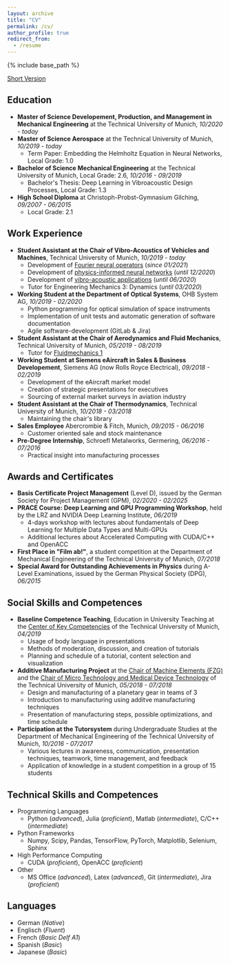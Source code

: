```yaml
---
layout: archive
title: "CV"
permalink: /cv/
author_profile: true
redirect_from:
  - /resume
---
```


{% include base_path %}

[Short Version](https://juliandwain.github.io/files/CV_Julian_Stang_ENG.pdf)

Education
---------

- **Master of Science Developement, Production, and Management in Mechanical Engineering** at the Technical University of Munich, *10/2020 - today*
- **Master of Science Aerospace** at the Technical University of Munich, *10/2019 - today*
  - Term Paper: Embedding the Helmholtz Equation in Neural Networks, Local Grade: 1.0
- **Bachelor of Science Mechanical Engineering** at the Technical University of Munich, Local Grade: 2.6, *10/2016 - 09/2019*
  - Bachelor's Thesis: Deep Learning in Vibroacoustic Design Processes, Local Grade: 1.3
- **High School Diploma** at Christoph-Probst-Gymnasium Gilching, *09/2007 - 06/2015*
  - Local Grade: 2.1

Work Experience
---------------

- **Student Assistant at the Chair of Vibro-Acoustics of Vehicles and Machines**, Technical University of Munich, *10/2019 - today*
  - Development of [Fourier neural operators](https://arxiv.org/abs/2010.08895) (*since 01/2021*)
  - Development of [physics-informed neural networks](https://arxiv.org/abs/1711.10561) (*until 12/2020*)
  - Development of [vibro-acoustic applications](http://www.apps.vib.mw.tum.de/comsol-software-license-agreement) (*until 06/2020*)
  - Tutor for Engineering Mechanics 3: Dynamics (*until 03/2020*)
- **Working Student at the Department of Optical Systems**, OHB System AG, *10/2019 - 02/2020*
  - Python programming for optical simulation of space instruments
  - Implementation of unit tests and automatic generation of software documentation
  - Agile software-development (GitLab & Jira)
- **Student Assistant at the Chair of Aerodynamics and Fluid Mechanics**, Technical University of Munich, *05/2019 - 08/2019*
  - Tutor for [Fluidmechanics 1](https://www.mw.tum.de/en/aer/teaching/sose2020/)
- **Working Student at Siemens eAircraft in Sales & Business Developement**, Siemens AG (now Rolls Royce Electrical), *09/2018 - 02/2019*
  - Development of the eAircraft market model
  - Creation of strategic presentations for executives
  - Sourcing of external market surveys in aviation industry
- **Student Assistant at the Chair of Thermodynamics**, Technical University of Munich, *10/2018 - 03/2018*
  - Maintaining the chair's library
- **Sales Employee** Abercrombie & Fitch, Munich, *09/2015 - 06/2016*
  - Customer oriented sale and stock maintenance
- **Pre-Degree Internship**, Schroefl Metalworks, Germering, *06/2016 - 07/2016*
  -  Practical insight into manufacturing processes

Awards and Certificates
-----------------------

- **Basis Certificate Project Management** (Level D), issued by the German Society for Project Management (GPM), *02/2020 - 02/2025*
- **PRACE Course: Deep Learning and GPU Programming Workshop**, held by the LRZ and NVIDIA Deep Learning Institute, *06/2019*
  - 4-days workshop with lectures about fundamentals of Deep Learning for Multiple Data Types and Multi-GPUs
  - Additional lectures about Accelerated Computing with CUDA/C++ and OpenACC
- **First Place in "Film ab!"**, a student competition at the Department of Mechanical Engineering of the Technical University of Munich, *07/2018*
- **Special Award for Outstanding Achievements in Physics** during A-Level Examinations, issued by the German Physical Society (DPG), *06/2015*

Social Skills and Competences
-----------------------------

- **Baseline Competence Teaching**, Education in University Teaching at the [Center of Key Competencies](https://www.mw.tum.de/en/zsk/home/) of the Technical University of Munich, *04/2019*
  - Usage of body language in presentations
  - Methods of moderation, discussion, and creation of tutorials
  - Planning and schedule of a tutorial, content selection and visualization
- **Additive Manufacturing Project** at the [Chair of Machine Elements (FZG)](https://www.mw.tum.de/en/fzg/home/) and the [Chair of Micro Technology and Medical Device Technology](https://www.mw.tum.de/en/mimed/startseite/) of the Technical University of Munich, *05/2018 - 07/2018*
  - Design and manufacturing of a planetary gear in teams of 3
  - Introduction to manufacturing using additve manufacturing techniques
  - Presentation of manufacturing steps, possible optimizations, and time schedule
- **Participation at the Tutorsystem** during Undergraduate Studies at the Department of Mechanical Engineering of the Technical University of Munich, *10/2016 - 07/2017*
  - Various lectures in awareness, communication, presentation techniques, teamwork, time management, and feedback
  - Application of knowledge in a student competition in a group of 15 students

Technical Skills and Competences
--------------------------------

- Programming Languages
  - Python (*advanced*), Julia (*proficient*), Matlab (*intermediate*), C/C++ (*intermediate*)
- Python Frameworks
  - Numpy, Scipy, Pandas, TensorFlow, PyTorch, Matplotlib, Selenium, Sphinx
- High Performance Computing
  - CUDA (*proficient*), OpenACC (*proficient*)
- Other
  - MS Office (*advanced*), Latex (*advanced*), Git (*intermediate*), Jira (*proficient*)

Languages
---------

- German (*Native*)
- Englisch (*Fluent*)
- French (*Basic Delf A1*)
- Spanish (*Basic*)
- Japanese (*Basic*)
